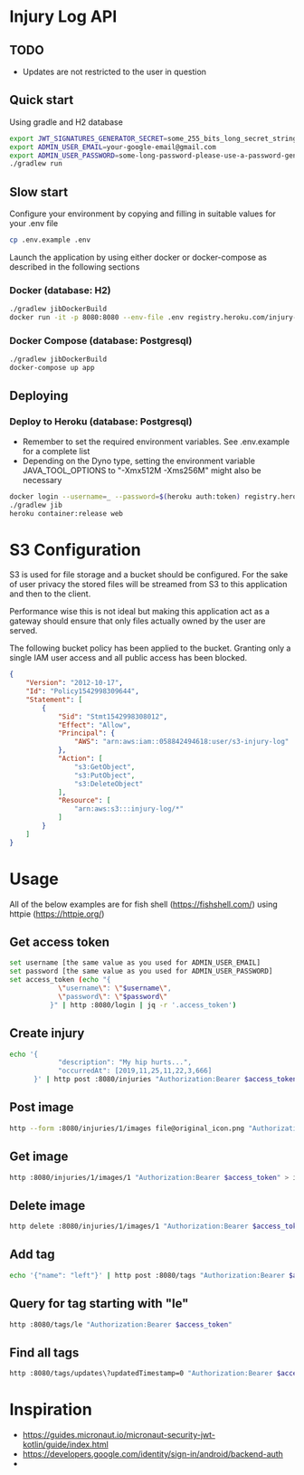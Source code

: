 # Injury Log API

## TODO
* Updates are not restricted to the user in question

## Quick start
Using gradle and H2 database
```bash
export JWT_SIGNATURES_GENERATOR_SECRET=some_255_bits_long_secret_string
export ADMIN_USER_EMAIL=your-google-email@gmail.com
export ADMIN_USER_PASSWORD=some-long-password-please-use-a-password-generator
./gradlew run
```

## Slow start
Configure your environment by copying and filling in suitable values for your .env file
```bash
cp .env.example .env
```

Launch the application by using either docker or docker-compose as described in the following sections

### Docker (database: H2)
```bash
./gradlew jibDockerBuild
docker run -it -p 8080:8080 --env-file .env registry.heroku.com/injury-log/web
```

### Docker Compose (database: Postgresql)
```bash
./gradlew jibDockerBuild
docker-compose up app
```

## Deploying
### Deploy to Heroku (database: Postgresql)
* Remember to set the required environment variables. See .env.example for a complete list
* Depending on the Dyno type, setting the environment variable JAVA_TOOL_OPTIONS to "-Xmx512M -Xms256M" might also be necessary

```bash
docker login --username=_ --password=$(heroku auth:token) registry.heroku.com
./gradlew jib
heroku container:release web
```

# S3 Configuration
S3 is used for file storage and a bucket should be configured. For the sake of user privacy the stored files will be streamed from S3 to this application and then to the client.

Performance wise this is not ideal but making this application act as a gateway should ensure that only files actually owned by the user are served.

The following bucket policy has been applied to the bucket. Granting only a single IAM user access and all public access has been blocked.
```json
{
    "Version": "2012-10-17",
    "Id": "Policy1542998309644",
    "Statement": [
        {
            "Sid": "Stmt1542998308012",
            "Effect": "Allow",
            "Principal": {
                "AWS": "arn:aws:iam::058842494618:user/s3-injury-log"
            },
            "Action": [
                "s3:GetObject",
                "s3:PutObject",
                "s3:DeleteObject"
            ],
            "Resource": [
                "arn:aws:s3:::injury-log/*"
            ]
        }
    ]
}
```

# Usage
All of the below examples are for fish shell (https://fishshell.com/) using httpie (https://httpie.org/)

## Get access token
```bash
set username [the same value as you used for ADMIN_USER_EMAIL]
set password [the same value as you used for ADMIN_USER_PASSWORD]
set access_token (echo "{
            \"username\": \"$username\",
            \"password\": \"$password\"
          }" | http :8080/login | jq -r '.access_token')
```

## Create injury
```bash
echo '{
            "description": "My hip hurts...",
            "occurredAt": [2019,11,25,11,22,3,666]
      }' | http post :8080/injuries "Authorization:Bearer $access_token"
```

## Post image
```bash
http --form :8080/injuries/1/images file@original_icon.png "Authorization:Bearer $access_token"
```

## Get image
```bash
http :8080/injuries/1/images/1 "Authorization:Bearer $access_token" > image.png
```

## Delete image
```bash
http delete :8080/injuries/1/images/1 "Authorization:Bearer $access_token"
```

## Add tag
```bash
echo '{"name": "left"}' | http post :8080/tags "Authorization:Bearer $access_token"
```

## Query for tag starting with "le"
```bash
http :8080/tags/le "Authorization:Bearer $access_token"
```

## Find all tags
```bash
http :8080/tags/updates\?updatedTimestamp=0 "Authorization:Bearer $access_token"
```

# Inspiration
* https://guides.micronaut.io/micronaut-security-jwt-kotlin/guide/index.html
* https://developers.google.com/identity/sign-in/android/backend-auth
* 

